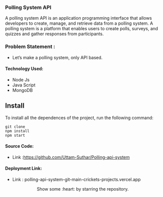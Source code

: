 ### Polling System API

A polling system API is an application programming interface that allows developers to create, manage, and retrieve data from a polling system. A polling system is a platform that enables users to create polls, surveys, and quizzes and gather responses from participants.

### Problem Statement : 
 - Let’s make a polling system, only API based.
 
#### Technology Used:
 - Node Js
 - Java Script
 - MongoDB
 

 ## Install

To install all the dependences of the project, run the following command:

    git clone 
    npm install
    npm start


#### Source Code:
 - Link :https://github.com/Uttam-Suthar/Polling-api-system


#### Deployment Link:
 - Link : polling-api-system-git-main-crickets-projects.vercel.app


<p align="center">
  Show some :heart: by starring the repository.
</p>





